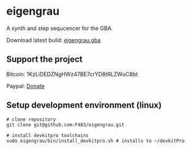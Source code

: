 # eigengrau

A synth and step sequcencer for the GBA.

Download latest build: [eigengrau.gba](eigengrau.gba?raw=true)


## Support the project

Bitcoin: 1KzLiDEDZNgHWz47BE7crYD8tRLZWuC8bt

Paypal: [Donate](https://www.paypal.com/cgi-bin/webscr?cmd=_s-xclick&hosted_button_id=KVELW5BR8LJZJ)


## Setup development environment (linux)

    # clone repository
    git clone git@github.com:F483/eigengrau.git

    # install devkitpro toolchains
    sudo eigengrau/bin/install_devkitpro.sh # installs to ~/devkitPro

